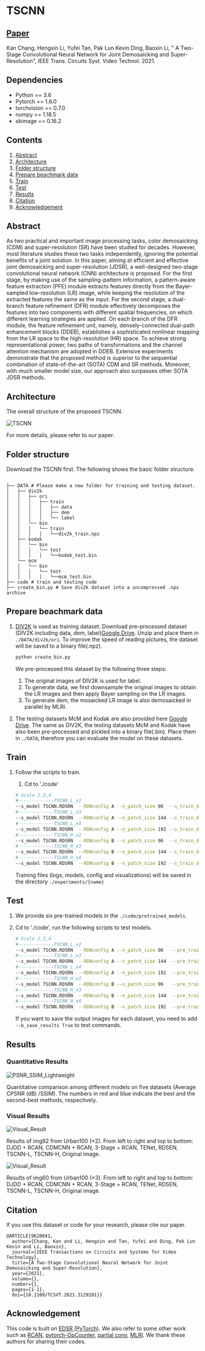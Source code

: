 # TSCNN

## [Paper](https://ieeexplore.ieee.org/document/9620041)
Kan Chang, Hengxin Li, Yufei Tan, Pak Lun Kevin Ding, Baoxin Li, " A Two-Stage Convolutional Neural Network for Joint Demosaicking and Super-Resolution", IEEE Trans. Circuits Syst. Video Technol. 2021.


## Dependencies
* Python == 3.6
* Pytorch == 1.6.0
* torchvision == 0.7.0
* numpy == 1.18.5
* skimage == 0.16.2

## Contents
1. [Abstract](#abstract)
2. [Architecture](#architecture)
2. [Folder structure](#folder-structure)
3. [Prepare beachmark data](#prepare-beachmark-data)
4. [Train](#train)
5. [Test](#test)
6. [Results](#results)
7. [Citation](#citation)
8. [Acknowledgement](#acknowledgement)

## Abstract
As two practical and important image processing tasks, color demosaicking (CDM) and super-resolution (SR) have been 
studied for decades. However, most literature studies these two tasks independently, ignoring the potential benefits of 
a joint solution. In this paper, aiming at efficient and effective joint demosaicking and super-resolution (JDSR), a 
well-designed two-stage convolutional neural network (CNN) architecture is proposed. For the first stage, by making use 
of the sampling-pattern information, a pattern-aware feature extraction (PFE) module extracts features directly from the
Bayer-sampled low-resolution (LR) image, while keeping the resolution of the extracted features the same as the input. 
For the second stage, a dual-branch feature refinement (DFR) module effectively decomposes the features into two 
components with different spatial frequencies, on which different learning strategies are applied. On each branch of the 
DFR module, the feature refinement unit, namely, densely-connected dual-path enhancement blocks (DDEB), establishes a 
sophisticated nonlinear mapping from the LR space to the high-resolution (HR) space. To achieve strong representational 
power, two paths of transformations and the channel attention mechanism are adopted in DDEB. Extensive experiments 
demonstrate that the proposed method is superior to the sequential combination of state-of-the-art (SOTA) CDM and 
SR methods. Moreover, with much smaller model size, our approach also surpasses other SOTA JDSR methods.

## Architecture

The overall structure of the proposed TSCNN.

![TSCNN](./Figs/TSCNN.png)

For more details, please refer to our paper.

## Folder structure
Download the TSCNN first. The following shows the basic folder structure.
```

├── DATA # Please make a new folder for training and testing dataset.
│   ├── div2k
│   │   ├── ori 
│   │   │   ├── train 
│   │   │   │   ├── data
│   │   │   │   ├── dem
│   │   │   │   └── label
│   │   └── bin
│   │   │   └── train 
│   │   │   │   └──div2k_train.npz 
│   ├── kodak 
│   │   └── bin
│   │   │   └── test 
│   │   │   │   └──kodak_test.bin 
│   └── mcm 
│   │   └── bin
│   │   │   └── test 
│   │   │   │   └──mcm_test.bin 
├── code # train and testing code
├── create_bin.py # Save div2k dataset into a uncompressed .npz archive 

```

## Prepare beachmark data

1. [DIV2K](https://data.vision.ee.ethz.ch/cvl/DIV2K/) is used as training dataset. Download pre-processed dataset (DIV2K including data, dem, label)[Google Drive](https://drive.google.com/drive/folders/1yUgxtUwgTslicWS5Uuv1nWhUYlZw0GB0?usp=sharing).
   Unzip and place them in ```./DATA/div2k/ori```. To improve the speed of reading pictures, the dataset will be saved to a binary file(.npz).
    
    ```bash
    python create_bin.py
    ```

   We pre-processed this dataset by the following three steps:
   1. The original images of DIV2K is used for label.
   2. To generate data, we first downsample the original images to obtain the LR images and then apply Bayer sampling on the LR images. 
   3. To generate dem, the mosaicked LR image is also demosaicked in parallel by MLRI.

2. The testing datasets McM and Kodak are also provided here [Google Drive](https://drive.google.com/file/d/1ngs72pZXipYCMWOlxV4hSwTz4oDOBlEj/view?usp=sharing).
   The same as DIV2K, the testing datasets McM and Kodak have also been pre-processed and pickled into a binary file(.bin). Place them in ```./DATA```, therefore you can evaluate the model on these datasets.


## Train

1. Follow the scripts to train.

    1. Cd to './code'
    ```bash
    # Scale 2,3,4
    #-------------TSCNN_L_x2 
    --s_model TSCNN.RDSRN  --RDNconfig A --n_patch_size 96  --s_train_dataset div2k.DIV2K --s_eval_dataset mcm.Mcm+kodak.Kodak
    #-------------TSCNN_L_x3 
    --s_model TSCNN.RDSRN  --RDNconfig A --n_patch_size 144 --s_train_dataset div2k.DIV2K --s_eval_dataset mcm.Mcm+kodak.Kodak
    #-------------TSCNN_L_x4 
    --s_model TSCNN.RDSRN  --RDNconfig A --n_patch_size 192 --s_train_dataset div2k.DIV2K --s_eval_dataset mcm.Mcm+kodak.Kodak
    #-------------TSCNN_H_x2 
    --s_model TSCNN.RDSRN  --RDNconfig B --n_patch_size 96  --s_train_dataset div2k.DIV2K --s_eval_dataset mcm.Mcm+kodak.Kodak
    #-------------TSCNN_H_x3
    --s_model TSCNN.RDSRN  --RDNconfig B --n_patch_size 144 --s_train_dataset div2k.DIV2K --s_eval_dataset mcm.Mcm+kodak.Kodak
    #-------------TSCNN_H_x4
    --s_model TSCNN.RDSRN  --RDNconfig B --n_patch_size 192 --s_train_dataset div2k.DIV2K --s_eval_dataset mcm.Mcm+kodak.Kodak

    ```
     
    Training files (logs, models, config and visualizations) will be saved in the directory ```./experiments/{name}```

## Test

1. We provide six pre-trained models in the `./code/pretrained_models`.

2. Cd to './code', run the following scripts to test models.

    ```bash
    # Scale 2,3,4
    #-------------TSCNN_L_x2 
    --s_model TSCNN.RDSRN  --RDNconfig A --n_patch_size 96   --pre_train TSCNN_Lx2.pth --b_test_only True --s_train_dataset div2k.DIV2K --s_eval_dataset mcm.Mcm+kodak.Kodak
    #-------------TSCNN_L_x3 
    --s_model TSCNN.RDSRN  --RDNconfig A --n_patch_size 144  --pre_train TSCNN_Lx3.pth --b_test_only True --s_train_dataset div2k.DIV2K --s_eval_dataset mcm.Mcm+kodak.Kodak
    #-------------TSCNN_L_x4 
    --s_model TSCNN.RDSRN  --RDNconfig A --n_patch_size 192  --pre_train TSCNN_Lx4.pth --b_test_only True --s_train_dataset div2k.DIV2K --s_eval_dataset mcm.Mcm+kodak.Kodak
    #-------------TSCNN_H_x2 
    --s_model TSCNN.RDSRN  --RDNconfig B --n_patch_size 96   --pre_train TSCNN_Hx2.pth --b_test_only True --s_train_dataset div2k.DIV2K --s_eval_dataset mcm.Mcm+kodak.Kodak
    #-------------TSCNN_H_x3
    --s_model TSCNN.RDSRN  --RDNconfig B --n_patch_size 144  --pre_train TSCNN_Hx3.pth --b_test_only True --s_train_dataset div2k.DIV2K --s_eval_dataset mcm.Mcm+kodak.Kodak
    #-------------TSCNN_H_x4
    --s_model TSCNN.RDSRN  --RDNconfig B --n_patch_size 192  --pre_train TSCNN_Hx4.pth --b_test_only True --s_train_dataset div2k.DIV2K --s_eval_dataset mcm.Mcm+kodak.Kodak

    ```

    If you want to save the output images for each dataset, you need to add `--b_save_results True` to test commands.


## Results
### Quantitative Results
![PSNR_SSIM_Lightweight](./Figs/psnr_ssim.png)

Quantitative comparison among different models on five datasets (Average CPSNR (dB) /SSIM). The numbers in red and blue indicate the best and the second-best methods, respectively.

### Visual Results

![Visual_Result](./Figs/image92_Urban100_x2.bmp)

Results of img92 from Urban100 (×2). From left to right and top to bottom: DJDD + RCAN, CDMCNN + RCAN, 3-Stage + RCAN, TENet, RDSEN, TSCNN-L, TSCNN-H, Original image.

![Visual_Result](./Figs/image60_Urban100_x3.bmp)

Results of img60 from Urban100 (×3). From left to right and top to bottom: DJDD + RCAN, CDMCNN + RCAN, 3-Stage + RCAN, TENet, RDSEN, TSCNN-L, TSCNN-H, Original image.

## Citation
If you use this dataset or code for your research, please cite our paper.
```
@ARTICLE{9620041,
  author={Chang, Kan and Li, Hengxin and Tan, Yufei and Ding, Pak Lun Kevin and Li, Baoxin},
  journal={IEEE Transactions on Circuits and Systems for Video Technology}, 
  title={A Two-Stage Convolutional Neural Network for Joint Demosaicking and Super-Resolution}, 
  year={2021},
  volume={},
  number={},
  pages={1-1},
  doi={10.1109/TCSVT.2021.3129201}}
```

## Acknowledgement
This code is built on [EDSR (PyTorch)](https://github.com/thstkdgus35/EDSR-PyTorch). 
We also refer to some other work such as [RCAN](https://github.com/yulunzhang/RCAN), 
[pytorch-OpCounter](https://github.com/Lyken17/pytorch-OpCounter), [partial conv](https://github.com/NVIDIA/partialconv),
[MLRI](http://www.ok.sc.e.titech.ac.jp/res/DM/MLRI.zip). We thank these authors for sharing their codes.


